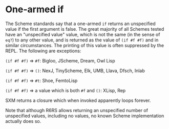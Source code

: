 # One-armed if

The Scheme standards say that a one-armed `if` returns an unspecified value if the first argument is false.  The great majority of all Schemes tested have an "unspecified value" value, which is not the same (in the sense of `eq?`) to any other value, and is returned as the value of `(if #f #f)` and in similar circumstances.  The printing of this value is often suppressed by the REPL.  The following are exceptions:

`(if #f #f)` => `#f`:  Bigloo, JScheme, Dream, Owl Lisp

`(if #f #f)` => `()`:  NexJ, TinyScheme, Elk, UMB, Llava, Dfsch, Inlab

`(if #f #f)` => `#t`:  Shoe, FemtoLisp

`(if #f #f)` => a value which is both `#f` and `()`: XLisp, Rep

SXM returns a closure which when invoked apparently loops forever.

Note that although R6RS allows returning an unspecified number of unspecified values, including no values, no known Scheme implementation actually does so.
